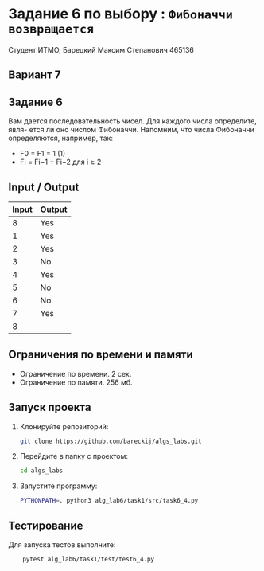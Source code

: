 # Задание 6 по выбору : `Фибоначчи возвращается`

Студент ИТМО, Барецкий Максим Степанович 465136

## Вариант 7

## Задание 6

Вам дается последовательность чисел. Для каждого числа определите, явля-
ется ли оно числом Фибоначчи. Напомним, что числа Фибоначчи определяются,
например, так:

- F0 = F1 = 1 (1)
- Fi = Fi−1 + Fi−2 для i ≥ 2

## Input / Output

| Input | Output |
| ----- | ------ |
| 8     | Yes    |
| 1     | Yes    |
| 2     | Yes    |
| 3     | No     |
| 4     | Yes    |
| 5     | No     |
| 6     | No     |
| 7     | Yes    |
| 8     |        |

## Ограничения по времени и памяти

- Ограничение по времени. 2 сек.
- Ограничение по памяти. 256 мб.

## Запуск проекта

1. Клонируйте репозиторий:
   ```bash
   git clone https://github.com/bareckij/algs_labs.git
   ```
2. Перейдите в папку с проектом:
   ```bash
   cd algs_labs
   ```
3. Запустите программу:

   ```bash
   PYTHONPATH=. python3 alg_lab6/task1/src/task6_4.py
   ```

## Тестирование

Для запуска тестов выполните:

```bash
    pytest alg_lab6/task1/test/test6_4.py
```
